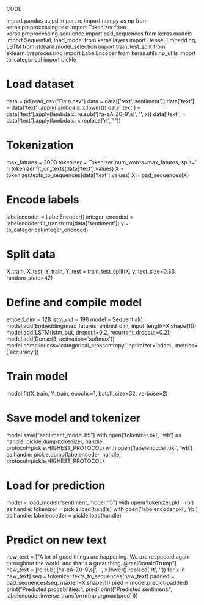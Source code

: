 CODE

import pandas as pd
import re
import numpy as np
from keras.preprocessing.text import Tokenizer
from keras.preprocessing.sequence import pad_sequences
from keras.models import Sequential, load_model
from keras.layers import Dense, Embedding, LSTM
from sklearn.model_selection import train_test_split
from sklearn.preprocessing import LabelEncoder
from keras.utils.np_utils import to_categorical
import pickle

# Load dataset
data = pd.read_csv("Data.csv")
data = data[['text','sentiment']]
data['text'] = data['text'].apply(lambda x: x.lower())
data['text'] = data['text'].apply(lambda x: re.sub('[^a-zA-Z0-9\s]', '', x))
data['text'] = data['text'].apply(lambda x: x.replace('rt', ' '))

# Tokenization
max_fatures = 2000
tokenizer = Tokenizer(num_words=max_fatures, split=' ')
tokenizer.fit_on_texts(data['text'].values)
X = tokenizer.texts_to_sequences(data['text'].values)
X = pad_sequences(X)

# Encode labels
labelencoder = LabelEncoder()
integer_encoded = labelencoder.fit_transform(data['sentiment'])
y = to_categorical(integer_encoded)

# Split data
X_train, X_test, Y_train, Y_test = train_test_split(X, y, test_size=0.33, random_state=42)

# Define and compile model
embed_dim = 128
lstm_out = 196
model = Sequential()
model.add(Embedding(max_fatures, embed_dim, input_length=X.shape[1]))
model.add(LSTM(lstm_out, dropout=0.2, recurrent_dropout=0.2))
model.add(Dense(3, activation='softmax'))
model.compile(loss='categorical_crossentropy', optimizer='adam', metrics=['accuracy'])

# Train model
model.fit(X_train, Y_train, epochs=1, batch_size=32, verbose=2)

# Save model and tokenizer
model.save("sentiment_model.h5")
with open('tokenizer.pkl', 'wb') as handle:
    pickle.dump(tokenizer, handle, protocol=pickle.HIGHEST_PROTOCOL)
with open('labelencoder.pkl', 'wb') as handle:
    pickle.dump(labelencoder, handle, protocol=pickle.HIGHEST_PROTOCOL)

# Load for prediction
model = load_model("sentiment_model.h5")
with open('tokenizer.pkl', 'rb') as handle:
    tokenizer = pickle.load(handle)
with open('labelencoder.pkl', 'rb') as handle:
    labelencoder = pickle.load(handle)

# Predict on new text
new_text = ["A lot of good things are happening. We are respected again throughout the world, and that's a great thing .@realDonaldTrump"]
new_text = [re.sub('[^a-zA-Z0-9\s]', '', x.lower().replace('rt', '')) for x in new_text]
seq = tokenizer.texts_to_sequences(new_text)
padded = pad_sequences(seq, maxlen=X.shape[1])
pred = model.predict(padded)
print("Predicted probabilities:", pred)
print("Predicted sentiment:", labelencoder.inverse_transform([np.argmax(pred)]))


